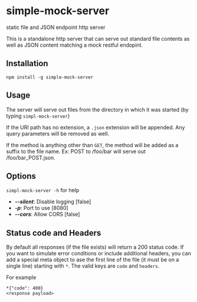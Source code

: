simple-mock-server
==================

static file and JSON endpoint http server

This is a standalone http server that can serve out standard file contents as well as JSON content matching a mock restful endopint.


Installation
-----------
```
npm install -g simple-mock-server
```


Usage
-----------
The server will serve out files from the directory in which it was started (by typing ```simpl-mock-server```)

If the URI path has no extension, a ```.json``` extension will be appended.  Any query parameters will be removed as well.

If the method is anything other than ```GET```, the method will be added as a suffix to the file name.  Ex: POST to /foo/bar will serve out /foo/bar_POST.json.


Options
-----------
```simpl-mock-server -h``` for help

* ***--silent***: Disable logging [false]
* ***-p***: Port to use [8080]
* ***--cors***: Allow CORS [false]

Status code and Headers
-----------
By default all responses (if the file exists) will return a 200 status code.  If you want to simulate error conditions or include additional headers, you can add a special meta object to ase the first line of the file (it must be on a single line) starting with ```*```.  The valid keys are ```code``` and ```headers```.

For example
```
*{"code": 400}
<response payload>
```

